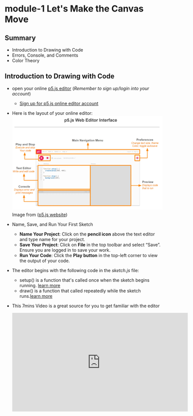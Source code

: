# module-1 Let's Make the Canvas Move

## Summary
- Introduction to Drawing with Code
- Errors, Console, and Comments
- Color Theory

## Introduction to Drawing with Code

- open your online [p5.js editor](http://editor.p5js.org) (<em>Remember to sign up/login into your account</em>)
    - [Sign up for p5.js online editor account](https://editor.p5js.org/signup)

- Here is the layout of your online editor:
    ![p5.js editor](data/img/editor.jpg)
    Image from ([p5.js website](https://p5js.org/tutorials/setting-up-your-environment/))

- Name, Save, and Run Your First Sketch
    - <b>Name Your Project</b>: Click on the <b>pencil icon</b> above the text editor and type name for your project.
    - <b>Save Your Project</b>: Click on <b>File</b> in the top toolbar and select “Save”. Ensure you are logged in to save your work.
    - <b>Run Your Code</b>: Click the <b>Play button</b>  in the top-left corner to view the output of your code.
- The editor begins with the following code in the <em>sketch.js</em> file:
    - setup() is a function that's called once when the sketch begins running. [learn more](https://p5js.org/reference/p5/setup/)
    - draw() is a function that called repeatedly while the sketch runs.[learn more](https://p5js.org/reference/p5/draw/)
- This 7mins Video is a great source for you to get familiar with the editor
    <iframe width="560" height="315" src="https://www.youtube.com/embed/MXs1cOlidWs?si=_97zKDg1jJQPwAMT" title="YouTube video player" frameborder="0" allow="accelerometer; autoplay; clipboard-write; encrypted-media; gyroscope; picture-in-picture; web-share" referrerpolicy="strict-origin-when-cross-origin" allowfullscreen></iframe>
    <!-- - order of the code:
        - setup() (line by line)
        - draw() (line by line, once finished, start from the first line)
        
                function setup() {
                createCanvas(400, 400);
                }

                function draw() {
                background(220);
                } -->

           

## Errors, Console, and Comments
- Understanding Errors
    - <b>Syntax Errors</b>: Syntax errors occur when the code is not written correctly according to the programming language's rules

            // Example: Missing closing parenthesis
            console.log("Hello World"; // SyntaxError: missing ) after argument list
            cosole.lof("Hello World"); // SyntaxError: typo error
            console.log("Hello World"); // correct syntax, no syntax error

    - <b>Runtime Errors</b>: Runtime errors happen when the code encounters an issue during execution, even if the syntax is correct

            // this normal happens when your syntax is correct but there is some other issues
            // Example: Undefined variable
            console.log(x); // ReferenceError: x is not defined
            ----------------------------------------------------------------
            let x = "Define the variable first";
            console.log(x); // x is defined, so no error

- Using the Console
    - <b>Console.log()</b>: This function helps you print messages to the console, which is useful for debugging.

            let name = "Alice";
            console.log(name); // Output: Alice
            
    - <b>Error Messages</b>: The console will display error messages that indicate what went wrong and often provide a line number.

            let y = 10;
            console.log(x); // ReferenceError: x is not defined
            // you should be able to see ReferenceError: x is not defined in your console 

    - <b>Breakpoints</b>: Use breakpoints to pause execution at certain points to inspect variables and understand the program flow.
    
            function multiply(a, b) {
            let product = a * b;
            return product;
            }

            let result = multiply(5, 7);
            console.log(result); // Set a breakpoint on this line to inspect the value of 'result'

- Writing Comments
    - <b>Single-Line Comments</b>: Use // to write comments that are on a single line.

            
            // This is a single line comment
            // if you want to write comments using //, you have to use it for all comments
            
    - <b>Multi-Line Comments</b>: Use /* ... */ to write comments that span multiple lines.
            
            /*
            This is a multiple lines comment
            You can write as many comments as you want in this block
            */
            
    - <b>Purpose of Comments</b>: Comments help explain the code, making it easier to understand for yourself and others. They can also be used to temporarily disable code.
    
## Color Theory
- Basic Color Functions
    - <b>fill()</b>: Sets the color used to fill shapes.

            function setup() {
            createCanvas(400, 200);
            fill(255, 0, 0); // Red fill
            rect(50, 50, 100, 100); // Draw a rectangle
            }

        <iframe src="https://editor.p5js.org/JimmyXwtx/full/y8NyVSOBx" width="400px" height="250px"></iframe>

    - <b>stroke()</b>: Sets the color used for lines and borders around shapes.

            function setup() {
            createCanvas(400, 200);
            stroke(0, 255, 0); // Green stroke
            noFill(); // No fill
            ellipse(100, 100, 100, 100); // Draw a circle
            }

        <iframe src="https://editor.p5js.org/JimmyXwtx/full/Rz9Rd76aw" width="400px" height="250px"></iframe>
        
    - <b>background()</b>: Sets the color used for the canvas background.

            function setup() {
            createCanvas(400, 250);
            background(0, 0, 255); // Blue background
            }

        <iframe src="https://editor.p5js.org/JimmyXwtx/full/2CVwVbWUB" width="400px" height="250px"></iframe>

- Color Modes
    - <b>RGB (Red, Green, Blue)</b>: The default color mode, using values from 0 to 255.

            function setup() {
            createCanvas(400, 400);
            background(255, 0, 0); // Red background
            }

        <iframe src="https://editor.p5js.org/JimmyXwtx/full/RhtaG9d1S" width="400px" height="250px"></iframe>

    - <b>HSB (Hue, Saturation, Brightness)</b>: A more intuitive color model for creating colors.

            function setup() {
            createCanvas(400, 400);
            colorMode(HSB);
            background(200, 100, 100); // Set background using HSB
            }

        <iframe src="https://editor.p5js.org/JimmyXwtx/full/RhtaG9d1S" width="400px" height="250px"></iframe>
        

- [Color Palettes/Color Scheme](https://copic.too.com/blogs/educational/analogous-complimentary-and-split-complementary-color-schemes)
    - <b>Analogous Colors</b>: Colors that are next to each other on the color wheel.
    - <b>Complementary Colors</b>: Colors that are opposite each other on the color wheel.
    - <b>Triadic Colors</b>: Three colors that are evenly spaced around the color wheel.
- Using Colors in p5.js
    - <b>Hexadecimal Colors</b>: Use #RRGGBB format for specifying colors.
    - <b>Transparency</b>: Use rgba() for colors with transparency (alpha channel).
